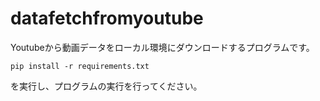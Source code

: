 # datafetchfromyoutube
Youtubeから動画データをローカル環境にダウンロードするプログラムです。
```
pip install -r requirements.txt
```
を実行し、プログラムの実行を行ってください。

